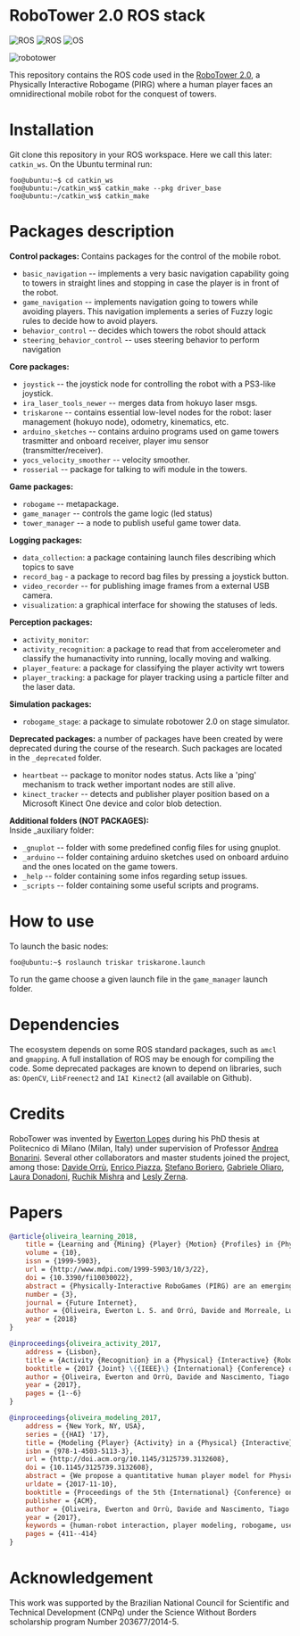 RoboTower 2.0 ROS stack
======================
![ROS](https://img.shields.io/badge/ROS-Indigo-brightgreen.svg) ![ROS](https://img.shields.io/badge/ROS-Kinetic-brightgreen.svg) ![OS](https://img.shields.io/badge/OS-Ubuntu%2016.04-orange.svg)

![robotower](_auxiliary/game1.png)

This repository contains the ROS code used in the [RoboTower 2.0](https://www.youtube.com/watch?v=3azXf8V64iM), a Physically Interactive Robogame (PIRG) where a human player faces an omnidirectional mobile robot for the conquest of towers.

Installation
============

Git clone this repository in your ROS workspace. Here we call this later: ``catkin_ws``. On the Ubuntu terminal run:

```console
foo@ubuntu:~$ cd catkin_ws
foo@ubuntu:~/catkin_ws$ catkin_make --pkg driver_base
foo@ubuntu:~/catkin_ws$ catkin_make

```

Packages description
====================

**Control packages:** Contains packages for the control of the mobile robot. <br/>
* `basic_navigation` -- implements a very basic navigation capability going to towers in straight lines and stopping in case the player is in front of the robot. <br/>
* `game_navigation` -- implements navigation going to towers while avoiding players. This navigation implements a series of Fuzzy logic rules to decide how to avoid players.<br/>
* `behavior_control` -- decides which towers the robot should attack <br/>
* `steering_behavior_control` -- uses steering behavior to perform navigation<br/>

**Core packages:**<br/>
* `joystick` -- the joystick node for controlling the robot with a PS3-like joystick. <br/>
* `ira_laser_tools_newer` -- merges data from hokuyo laser msgs.<br/>
* `triskarone` -- contains essential low-level nodes for the robot: laser management (hokuyo node), odometry, kinematics, etc. <br/>
* `arduino_sketches` -- contains arduino programs used on game towers trasmitter and onboard receiver, player imu sensor (transmitter/receiver).  <br/>
* `yocs_velocity_smoother` -- velocity smoother. <br/>
* `rosserial` -- package for talking to wifi module in the towers. <br/>

**Game packages:**<br/>
* `robogame` -- metapackage. <br/>
* `game_manager` -- controls the game logic (led status)<br/>
* `tower_manager` -- a node to publish useful game tower data. <br/>

**Logging packages:**</br>
* `data_collection`: a package containing launch files describing which topics to save <br/>
* `record_bag` - a package to record bag files by pressing a joystick button.
* `video_recorder` -- for publishing image frames from a external USB camera.<br/>
* `visualization`: a graphical interface for showing the statuses of leds. <br/>

**Perception packages:**</br>
* `activity_monitor`: <br/>
* `activity_recognition`: a package to read that from accelerometer and classify the humanactivity into running, locally moving and walking. <br/>
* `player_feature`: a package for classifying the player activity wrt towers<br/>
* `player_tracking`: a package for player tracking using a particle filter and the laser data. <br/>

**Simulation packages:**</br>
* `robogame_stage`: a package to simulate robotower 2.0 on stage simulator. <br/>

**Deprecated packages:** a number of packages have been created by were deprecated during the course of the research. Such packages are located in the `_deprecated` folder.</br>
* `heartbeat` -- package to monitor nodes status. Acts like a 'ping' mechanism to track wether important nodes are still alive. <br/>
* `kinect_tracker` -- detects and publisher player position based on a Microsoft Kinect One device and color blob detection. <br/>

**Additional folders (NOT PACKAGES):**</br>
Inside _auxiliary folder:

* `_gnuplot` -- folder with some predefined config files for using gnuplot.</br>
* `_arduino` -- folder containing arduino sketches used on onboard arduino and the ones located on the game towers.</br>
* `_help` -- folder containing some infos regarding setup issues.</br>
* `_scripts` -- folder containing some useful scripts and programs.</br>

How to use
============
To launch the basic nodes:
```console
foo@ubuntu:~$ roslaunch triskar triskarone.launch
```

To run the game choose a given launch file in the `game_manager` launch folder.

Dependencies
============
The ecosystem depends on some ROS standard packages, such as `amcl` and `gmapping`. A full installation of ROS may be enough for compiling the code. Some deprecated packages are known to depend on libraries, such as: `OpenCV`, `LibFreenect2` and `IAI Kinect2` (all available on Github).

Credits
=======

RoboTower was invented by [Ewerton Lopes](https://github.com/ewerlopes) during his PhD thesis at Politecnico di Milano (Milan, Italy) under supervision of Professor [Andrea Bonarini](https://github.com/andybon). Several other collaborators and master students joined the project, among those: [Davide Orrù](), [Enrico Piazza](https://github.com/Enri2077), [Stefano Boriero](https://github.com/StefanoBoriero), [Gabriele Oliaro](https://github.com/gabrieleoliaro), [Laura Donadoni](), [Ruchik Mishra]() and [Lesly Zerna](https://github.com/l3s777).

Papers
======
```bib
@article{oliveira_learning_2018,
	title = {Learning and {Mining} {Player} {Motion} {Profiles} in {Physically} {Interactive} {Robogames}},
	volume = {10},
	issn = {1999-5903},
	url = {http://www.mdpi.com/1999-5903/10/3/22},
	doi = {10.3390/fi10030022},
	abstract = {Physically-Interactive RoboGames (PIRG) are an emerging application whose aim is to develop robotic agents able to interact and engage humans in a game situation. In this framework, learning a model of players’ activity is relevant both to understand their engagement, as well as to understand specific strategies they adopted, which in turn can foster game adaptation. Following such directions and given the lack of quantitative methods for player modeling in PIRG, we propose a methodology for representing players as a mixture of existing player’s types uncovered from data. This is done by dealing both with the intrinsic uncertainty associated with the setting and with the agent necessity to act in real time to support the game interaction. Our methodology first focuses on encoding time series data generated from player-robot interaction into images, in particular Gramian angular field images, to represent continuous data. To these, we apply latent Dirichlet allocation to summarize the player’s motion style as a probabilistic mixture of different styles discovered from data. This approach has been tested in a dataset collected from a real, physical robot game, where activity patterns are extracted by using a custom three-axis accelerometer sensor module. The obtained results suggest that the proposed system is able to provide a robust description for the player interaction.},
	number = {3},
	journal = {Future Internet},
	author = {Oliveira, Ewerton L. S. and Orrú, Davide and Morreale, Luca and Nascimento, Tiago P. and Bonarini, Andrea},
	year = {2018}
}

@inproceedings{oliveira_activity_2017,
	address = {Lisbon},
	title = {Activity {Recognition} in a {Physical} {Interactive} {RoboGame}},
	booktitle = {2017 {Joint} \{{IEEE}\} {International} {Conference} on {Development} and {Learning} and {Epigenetic} {Robotics}, {ICDL}-{EpiRob} 2017, {Lisbon}, {Portugal}, {September} 18-21, 2017},
	author = {Oliveira, Ewerton and Orrù, Davide and Nascimento, Tiago and Bonarini, Andrea},
	year = {2017},
	pages = {1--6}
}

@inproceedings{oliveira_modeling_2017,
	address = {New York, NY, USA},
	series = {{HAI} '17},
	title = {Modeling {Player} {Activity} in a {Physical} {Interactive} {Robot} {Game} {Scenario}},
	isbn = {978-1-4503-5113-3},
	url = {http://doi.acm.org/10.1145/3125739.3132608},
	doi = {10.1145/3125739.3132608},
	abstract = {We propose a quantitative human player model for Physically Interactive RoboGames that can account for the combination of the player activity (physical effort) and interaction level. The model is based on activity recognition and a description of the player interaction (proximity and body contraction index) with the robot co-player. Our approach has been tested on a dataset collected from a real, physical robot game, where activity patterns extracted by a custom 3-axis accelerometer sensor module and by the Microsoft Kinect sensor are used. The proposed model design aims at inspiring approaches that can consider the activity of a human player in lively games against robots and foster the design of robotic adaptive behavior capable of supporting her/his engagement in such type of games.},
	urldate = {2017-11-10},
	booktitle = {Proceedings of the 5th {International} {Conference} on {Human} {Agent} {Interaction}},
	publisher = {ACM},
	author = {Oliveira, Ewerton and Orrù, Davide and Nascimento, Tiago and Bonarini, Andrea},
	year = {2017},
	keywords = {human-robot interaction, player modeling, robogame, user modeling},
	pages = {411--414}
}
```

Acknowledgement
===============
This work was supported by the Brazilian National Council for Scientific and Technical Development (CNPq) under the Science Without Borders scholarship program Number 203677/2014-5.
